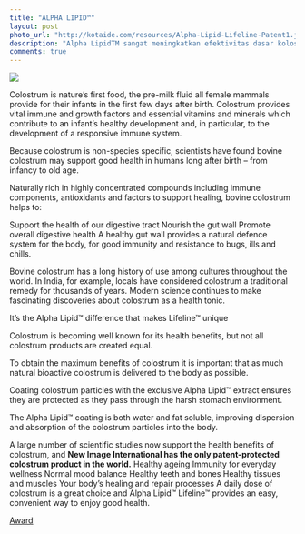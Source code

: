```yaml
---
title: "ALPHA LIPID™"
layout: post
photo_url: "http://kotaide.com/resources/Alpha-Lipid-Lifeline-Patent1.jpg"
description: "Alpha LipidTM sangat meningkatkan efektivitas dasar kolostrum. Kolostrum Alpha LipidTM New Image adalah produk kolostrum berstandarisasi. "
comments: true
---
```

![]({{site.baseurl}}/resources/Alpha-Lipid-Lifeline-Patent1.jpg)

Colostrum is nature’s first food, the pre-milk fluid all female mammals provide for their infants in the first few days after birth. Colostrum provides vital immune and growth factors and essential vitamins and minerals which contribute to an infant’s healthy development and, in particular, to the development of a responsive immune system.

Because colostrum is non-species specific, scientists have found bovine colostrum may support good health in humans long after birth – from infancy to old age.

Naturally rich in highly concentrated compounds including immune components, antioxidants and factors to support healing, bovine colostrum helps to:

Support the health of our digestive tract
Nourish the gut wall
Promote overall digestive health
A healthy gut wall provides a natural defence system for the body, for good immunity and resistance to bugs, ills and chills.

Bovine colostrum has a long history of use among cultures throughout the world. In India, for example, locals have considered colostrum a traditional remedy for thousands of years. Modern science continues to make fascinating discoveries about colostrum as a health tonic.

It’s the Alpha Lipid™ difference that makes Lifeline™ unique

Colostrum is becoming well known for its health benefits, but not all colostrum products are created equal.

To obtain the maximum benefits of colostrum it is important that as much natural bioactive colostrum is delivered to the body as possible.

Coating colostrum particles with the exclusive Alpha Lipid™ extract ensures they are protected as they pass through the harsh stomach environment.

The Alpha Lipid™ coating is both water and fat soluble, improving dispersion and absorption of the colostrum particles into the body.

A large number of scientific studies now support the health benefits of colostrum, and **New Image International has the only patent-protected colostrum product in the world.**
Healthy ageing
Immunity for everyday wellness
Normal mood balance
Healthy teeth and bones
Healthy tissues and muscles
Your body’s healing and repair processes
A daily dose of colostrum is a great choice and Alpha Lipid™ Lifeline™ provides an easy, convenient way to enjoy good health.

[Award](http://newimagegroup.co.nz/en/best-practice-wins-new-image-nutritional-product-company-of-the-year-award/)

<!--[Frost-Apac](http://www.frost-apac.com/newzealandawards/)

[Bloomberg](http://www.bloomberg.com/research/stocks/private/snapshot.asp?privcapId=13647687)

[colostrum patent](http://www.google.com/patents/WO2013008155A1?cl=en)-->

